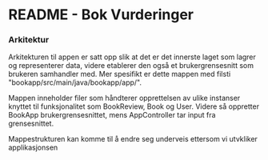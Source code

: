 # README - Bok Vurderinger

### Arkitektur
Arkitekturen til appen er satt opp slik at det er det innerste laget som lagrer og representerer data, videre etablerer den også et brukergrensesnitt som brukeren samhandler med. Mer spesifikt er dette mappen med filsti "bookapp/src/main/java/bookapp/app/". 


Mappen inneholder filer som håndterer opprettelsen av ulike instanser knyttet til funksjonalitet som BookReview, Book og User. Videre så oppretter BookApp brukergrensesnittet, mens AppController tar input fra grensesnittet.

Mappestrukturen kan komme til å endre seg underveis ettersom vi utvkliker applikasjonsen







